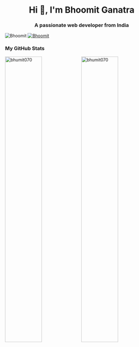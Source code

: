 <h1 align="center">Hi 👋, I'm Bhoomit Ganatra</h1>
<h3 align="center">A passionate web developer from India</h3>

<div align="left" inline>
<span align="left"> <img src="https://komarev.com/ghpvc/?username=bhumit070&label=Profile%20views&color=0e75b6&style=flat" alt="Bhoomit" /> </span>
<span align="left"> <a href="https://twitter.com/bhumit070" target="blank"><img src="https://img.shields.io/twitter/follow/bhumit070?logo=twitter&style=for-the-badge" alt="Bhoomit" /></a> </span>
</div>

### My GitHub Stats
<div>
<img align="center" width="49%" src="https://github-readme-streak-stats.herokuapp.com/?user=bhumit070&" alt="bhumit070" />
<img align="center" width="49%"  src="https://github-readme-stats.vercel.app/api?username=bhumit070&show_icons=true&locale=en" alt="bhumit070" />
</div>